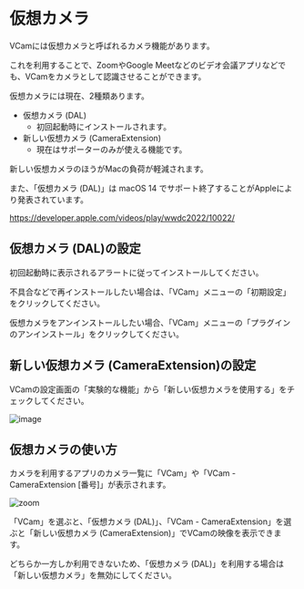 # 仮想カメラ
VCamには仮想カメラと呼ばれるカメラ機能があります。

これを利用することで、ZoomやGoogle Meetなどのビデオ会議アプリなどでも、VCamをカメラとして認識させることができます。

仮想カメラには現在、2種類あります。

- 仮想カメラ (DAL)
    - 初回起動時にインストールされます。
- 新しい仮想カメラ (CameraExtension)
    - 現在はサポーターのみが使える機能です。

新しい仮想カメラのほうがMacの負荷が軽減されます。

また、「仮想カメラ (DAL)」は macOS 14 でサポート終了することがAppleにより発表されています。

https://developer.apple.com/videos/play/wwdc2022/10022/


## 仮想カメラ (DAL)の設定
初回起動時に表示されるアラートに従ってインストールしてください。

不具合などで再インストールしたい場合は、「VCam」メニューの「初期設定」をクリックしてください。

仮想カメラをアンインストールしたい場合、「VCam」メニューの「プラグインのアンインストール」をクリックしてください。

## 新しい仮想カメラ (CameraExtension)の設定
VCamの設定画面の「実験的な機能」から「新しい仮想カメラを使用する」をチェックしてください。

<img alt="image" src="https://github.com/vcamapp/docs/assets/8188636/6319df68-f55b-438a-97c5-3556ed4b8260">


## 仮想カメラの使い方
カメラを利用するアプリのカメラ一覧に「VCam」や「VCam - CameraExtension [番号]」が表示されます。

![zoom](https://github.com/vcamapp/docs/assets/8188636/288b4213-3320-4b36-b58a-ecc19c83eef3)

「VCam」を選ぶと、「仮想カメラ (DAL)」、「VCam - CameraExtension」を選ぶと「新しい仮想カメラ (CameraExtension)」でVCamの映像を表示できます。

どちらか一方しか利用できないため、「仮想カメラ (DAL)」を利用する場合は「新しい仮想カメラ」を無効にしてください。
